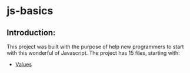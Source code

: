 # js-basics
## Introduction:
This project was built with the purpose of help new programmers to start with this wonderful of Javascript.
The project has 15 files, starting with:
* [Values](#values)
